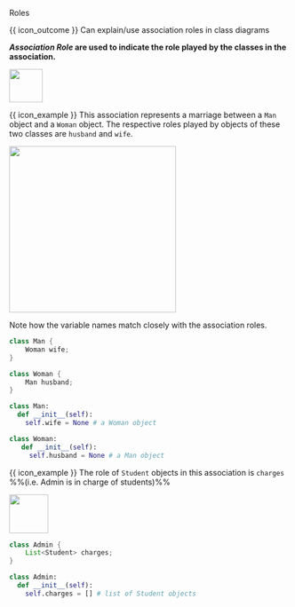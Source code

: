 <span id="title">Roles</span>

<span id="prereqs"></span>

<span id="outcomes">{{ icon_outcome }} Can explain/use association roles in class diagrams</span>

<div id="body">

**_Association Role_ are used to indicate the role played by the classes in the association.**

<img src="{{baseUrl}}/uml/classDiagrams/associations/roles/images/notation.png" height="60" />

<box>

{{ icon_example }} This association represents a marriage between a `Man` object and a `Woman` object. The respective roles played by objects of these two classes are `husband` and `wife`.

<img src="{{baseUrl}}/uml/classDiagrams/associations/roles/images/husbandWife.png" width="300" />
<p/>

Note how the variable names match closely with the association roles.
<div class="alt-java">

```java
class Man {
    Woman wife;
}

class Woman {
    Man husband;
}
```
</div>
<div class="alt-python">

```python
class Man:
  def __init__(self):
    self.wife = None # a Woman object

class Woman:
   def __init__(self):
     self.husband = None # a Man object
```
</div>

</box>

<box>

{{ icon_example }} The role of `Student` objects in this association is `charges` %%(i.e. Admin is in charge of students)%%

<img src="{{baseUrl}}/uml/classDiagrams/associations/roles/images/adminStudent.png" height="70" />
<p/>

<div class="alt-java">

```java
class Admin {
    List<Student> charges;
}
```
</div>
<div class="alt-python">

```python
class Admin:
  def __init__(self):
    self.charges = [] # list of Student objects
```
</div>

</box>


</div>

<div id="extras">
</div>
